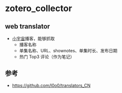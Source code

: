 # zotero_collector
## web translator
- [小宇宙](https://github.com/dofine/zotero_collector/blob/main/translators/xiaoyuzhou.js)播客，能够抓取
    - 播客名称
    - 单集名称、URL、shownotes、单集时长、发布日期
    - 热门 Top3 评论（作为笔记）


## 参考
- https://github.com/l0o0/translators_CN
